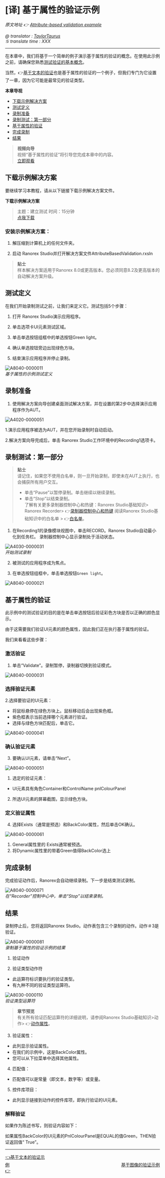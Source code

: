 # [译] 基于属性的验证示例

*原文地址 👉 [Attribute-based validation example][0]*

*@ translator : [TaylorTaurus](https://github.com/taylortaurus)*    
*♋ translate time : XXX*    

---
在本章中，我们将基于一个简单的例子演示基于属性的验证的概念。在使用此示例之前，请确保您熟悉[测试验证的基本概念][1]。

当然，👉[基于文本的验证][2]也是基于属性的验证的一个例子，但我们专门为它设置了一章，因为它可能是最常见的验证类型。
 

**本章导视**


- [下载示例解决方案](#下载示例解决方案)
- [测试定义](#测试定义)
- [录制准备](#录制准备)
- [录制测试：第一部分](#录制测试：第一部分)
- [基于属性的验证](#基于属性的验证)
- [完成录制](#完成录制)
- [结果](#结果)

>**视频向导**             
视频“基于属性的验证”将引导您完成本章中的内容。           
[立即观看](https://www.youtube.com/embed/SEUG3JqAvsM)


## 下载示例解决方案
要继续学习本教程，请从以下链接下载示例解决方案文件。


**下载示例解决方案**
>主题：建立测试
>时间：15分钟                
>[点我下载](https://www.ranorex.com/rx-media/rx-user-guide/latest/download/RxSampleAttributeBasedValidation.zip)











### **安装示例解决方案**：

1. 解压缩到计算机上的任何文件夹。

2. 启动 Ranorex Studio并打开解决方案文件AttributeBasedValidation.rxsln


>**贴士**             
样本解决方案适用于Ranorex 8.0或更高版本。您必须同意8.2及更高版本的自动解决方案升级。


## 测试定义
在我们开始录制测试之前，让我们来定义它。测试包括5个步骤：

1. 打开 Ranorex Studio演示应用程序。

2. 单击选项卡UI元素测试区域。

3. 单击单选按钮组框中的单选按钮Green light。

4. 确认单选按钮旁边出现绿色方块。

5. 结束演示应用程序并停止录制。


![A8040-0000011](https://gitee.com/taylortaurus/RX_UserGuide_GitBook_Picbed/raw/master/test-validation/A8040-0000011.png)            
*基于属性的示例测试定义*

## 录制准备
1. 使用解决方案向导创建桌面测试解决方案，并在设置的第2步中选择演示应用程序作为AUT。

![A4020-0000051](https://gitee.com/taylortaurus/RX_UserGuide_GitBook_Picbed/raw/master/test-validation/A4020-0000051.png)

1.演示应用程序被选为AUT，并在您开始录制时自动启动。

2.解决方案向导完成后，单击 Ranorex Studio工作环境中的Recording1选项卡。

## 录制测试：第一部分

>**贴士**          
>请记住，如果您不使用白名单，则一旦开始录制，即使未在AUT上执行，也会捕获所有用户交互。
>- 单击“Pause”以暂停录制。单击继续以继续录制。
>- 单击“Stop”以结束录制。                
了解有关更多录制器控制中心和热键：Ranorex Studio基础知识> Ranorex Recorder> 👉[录制器控制中心和热键][4]
阅读Ranorex Studio基础知识中的白名单 > 👉[白名单][5]。

1. 在Recording1的录像模块视图中，单击RECORD。Ranorex Studio自动最小化到任务栏。
录制器控制中心显示录制处于活动状态。

![A4030-0000031](https://gitee.com/taylortaurus/RX_UserGuide_GitBook_Picbed/raw/master/test-validation/A4030-0000031.png)        
*开始测试录制*

2. 被测试的应用程序成为焦点。

3. 在单选按钮组框中，单击单选按钮`Green light`。

![A8040-0000021](https://gitee.com/taylortaurus/RX_UserGuide_GitBook_Picbed/raw/master/test-validation/A8040-0000021.png)


## 基于属性的验证
此示例中的测试验证的目的是在单击单选按钮后验证彩色方块是否以正确的颜色显示。

由于这需要我们验证UI元素的颜色属性，因此我们正在执行基于属性的验证。

我们来看看这些步骤：

### **激活验证**
1. 单击“Validate”。录制暂停，录制器切换到验证模式。

![A8040-0000031](https://gitee.com/taylortaurus/RX_UserGuide_GitBook_Picbed/raw/master/test-validation/A8040-0000031.png)


###  **选择验证元素**
2.选择要验证的UI元素：

- 将鼠标悬停在绿色方块上。鼠标移动后会出现紫色框。
- 紫色框表示当前选择哪个元素进行验证。
- 选择与绿色方块匹配后，单击它。

![A8040-0000041](https://gitee.com/taylortaurus/RX_UserGuide_GitBook_Picbed/raw/master/test-validation/A8040-0000041.png)

### **确认验证元素**
3. 要确认UI元素，请单击“Next”。

![A8040-0000051](https://gitee.com/taylortaurus/RX_UserGuide_GitBook_Picbed/raw/master/test-validation/A8040-0000051.png)

1. 选定的验证元素：
- UI元素具有角色Container和ControlName pnlColourPanel
2. 所选UI元素的屏幕截图，显示绿色方块。


### **定义验证属性**
4. 选择Exists（通常是预选）和BackColor属性，然后单击OK确认。

![A8040-0000061](https://gitee.com/taylortaurus/RX_UserGuide_GitBook_Picbed/raw/master/test-validation/A8040-0000061.png)

1. General属性里的 Exists通常被预选。
2. 将Dynamic属性里的带着Green值得BackColor选上


## 完成录制
完成验证动作后，Ranorex会自动继续录制。下一步是结束测试录制。

![A8040-0000071](https://gitee.com/taylortaurus/RX_UserGuide_GitBook_Picbed/raw/master/test-validation/A8040-0000071.png)           
*在“Recorder”控制中心中，单击“Stop”以结束录制。*


## 结果
录制停止后，您将返回Ranorex Studio。动作表包含三个录制的动作。动作＃3是验证。 

![A8040-0000081](https://gitee.com/taylortaurus/RX_UserGuide_GitBook_Picbed/raw/master/test-validation/A8040-0000081.png)                                           
*录制基于属性的验证示例的结果* 

1. 验证动作

2. 验证类型动作符

- 此运算符标识要执行的验证类型。
- 有九种不同的验证类型运算符。

![A8030-0000110](https://gitee.com/taylortaurus/RX_UserGuide_GitBook_Picbed/raw/master/test-validation/A8030-0000110.png)          
*验证类型运算符*

>**章节预览**     
有关所有验证匹配运算符的详细说明，请参阅Ranorex Studio基础知识>动作>  👉[动作属性][6]。
 

3. 验证属性：

- 此列显示验证属性。
- 在我们的示例中，这是BackColor属性。
- 您可以从下拉菜单中选择其他属性。
4. 匹配值：

- 匹配值可以是常量（即文本，数字等）或变量。
5. 控件库项目：

- 此列显示链接到动作的控件库项，即执行验证的UI元素。


### **解释验证**
如果作为陈述书写，则验证内容如下：

如果属性BackColor的UI元素的PnlColourPanel是EQUAL的值Green，THEN验证返回值“ True”。

---

[👈基于文本的验证示例][2]&emsp;&emsp;&emsp;&emsp;&emsp;&emsp;&emsp;&emsp;&emsp;&emsp;&emsp;&emsp;&emsp;&emsp;&emsp;&emsp;&emsp;&emsp;&emsp;&emsp;&emsp;&emsp;&emsp;&emsp;&emsp;&emsp;[基于图像的验证示例👉][3]

[0]: https://www.ranorex.com/help/latest/ranorex-studio-fundamentals/test-validation/attribute-based-validation-example/
[1]:.\introduction.html
[2]:.\text-based-validation-example.html
[3]:.\image-based-validation-example.html
[4]:.\ranorex-recorder\recorder-hotkeys.html
[5]:.\whitelisting\whitelisting
[6]:.\actions\action-properties.html
